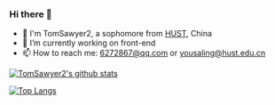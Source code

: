 ### Hi there 👋

<!--
**TomSawyer2/TomSawyer2** is a ✨ _special_ ✨ repository because its `README.md` (this file) appears on your GitHub profile.

Here are some ideas to get you started:

- 🔭 I’m currently working on ...
- 🌱 I’m currently learning ...
- 👯 I’m looking to collaborate on ...
- 🤔 I’m looking for help with ...
- 💬 Ask me about ...
- 📫 How to reach me: ...
- 😄 Pronouns: ...
- ⚡ Fun fact: ...
-->

- 💬 I'm TomSawyer2, a sophomore from [HUST](https://www.hust.edu.cn/), China
- 🌱 I’m currently working on front-end
- 📫 How to reach me: 6272867@qq.com or yousaling@hust.edu.cn

[![TomSawyer2's github stats](https://github-readme-stats.vercel.app/api?username=TomSawyer2&theme=Gradient&show_icons=true&count_private=true)](https://github.com/anuraghazra/github-readme-stats)

[![Top Langs](https://github-readme-stats.vercel.app/api/top-langs/?username=TomSawyer2&layout=compact)](https://github.com/anuraghazra/github-readme-stats)
